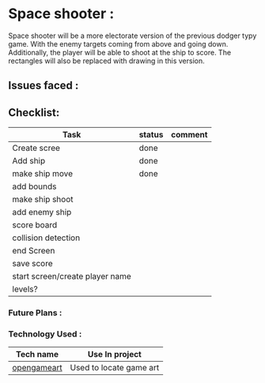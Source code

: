 # Space shooter :

Space shooter will be a more electorate version of the previous dodger typy game.
With the enemy targets coming from above and going down. Additionally, the player will be able to shoot at the ship
to score. The rectangles will also be replaced with drawing in this version.

## Issues faced :

## Checklist:

| Task                            | status | comment |
|---------------------------------|--------|---------|
| Create scree                    | done   |         |
| Add ship                        | done   |         |
| make ship move                  | done   |         |
| add bounds                      |        |         |
| make ship shoot                 |        |         |
| add enemy ship                  |        |         |
| score board                     |        |         |
| collision detection             |        |         |
| end Screen                      |        |         |
| save score                      |        |         |
| start screen/create player name |        |         |
| levels?                         |        |         |

### Future Plans :

### Technology Used :

| Tech name                                          | Use In project          |
|----------------------------------------------------|-------------------------|
| [opengameart](https://opengameart.org/users/kev93) | Used to locate game art |
